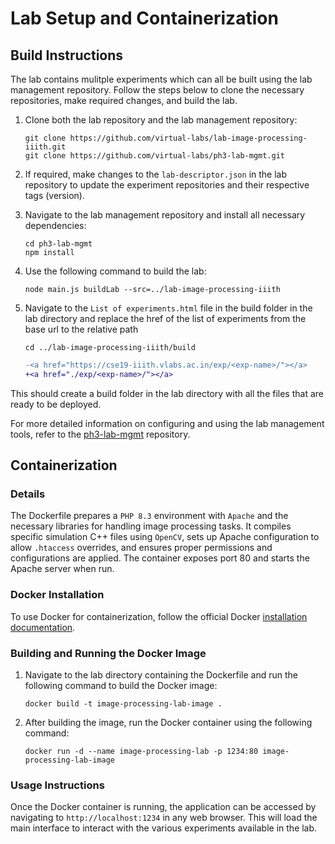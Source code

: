 # Lab Setup and Containerization

## Build Instructions
The lab contains mulitple experiments which can all be built using the lab management repository.
Follow the steps below to clone the necessary repositories, make required changes, and build the lab.

1. Clone both the lab repository and the lab management repository:
    ```
    git clone https://github.com/virtual-labs/lab-image-processing-iiith.git
    git clone https://github.com/virtual-labs/ph3-lab-mgmt.git
    ```

2. If required, make changes to the `lab-descriptor.json` in the lab repository to update the experiment repositories and their respective tags (version).
   
3. Navigate to the lab management repository and install all necessary dependencies:
    ```
    cd ph3-lab-mgmt
    npm install
    ```
4. Use the following command to build the lab:
    ```
    node main.js buildLab --src=../lab-image-processing-iiith
    ```
5. Navigate to the `List of experiments.html` file in the build folder in the lab directory and replace the href of the list of experiments from the base url to the relative path
    ```
    cd ../lab-image-processing-iiith/build
    ```
    ```diff
    -<a href="https://cse19-iiith.vlabs.ac.in/exp/<exp-name>/"></a>
    +<a href="./exp/<exp-name>/"></a>
    ```

This should create a build folder in the lab directory with all the files that are ready to be deployed.

For more detailed information on configuring and using the lab management tools, refer to the [ph3-lab-mgmt](https://github.com/virtual-labs/ph3-lab-mgmt) repository.

## Containerization

### Details

The Dockerfile prepares a `PHP 8.3` environment with `Apache` and the necessary libraries for handling image processing tasks. It compiles specific simulation C++ files using `OpenCV`, sets up Apache configuration to allow `.htaccess` overrides, and ensures proper permissions and configurations are applied. The container exposes port 80 and starts the Apache server when run.

### Docker Installation

To use Docker for containerization, follow the official Docker [installation documentation](https://docs.docker.com/engine/install/).

### Building and Running the Docker Image
1. Navigate to the lab directory containing the Dockerfile and run the following command to build the Docker image:
    ```
    docker build -t image-processing-lab-image .
    ```
2. After building the image, run the Docker container using the following command:
    ```
    docker run -d --name image-processing-lab -p 1234:80 image-processing-lab-image
    ```

### Usage Instructions
Once the Docker container is running, the application can be accessed by navigating to `http://localhost:1234` in any web browser. This will load the main interface to interact with the various experiments available in the lab.
